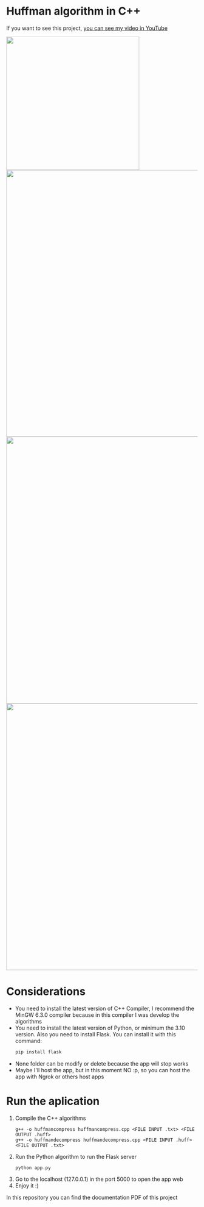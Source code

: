 # Huffman algorithm in C++

If you want to see this project, <a href="https://youtu.be/J29Ls9i50Ew?si=u4pEV50TwGS8ntMC">you can see my video in YouTube</a>

<img src="https://github.com/JesDev12U/huffman-algorithm/assets/119618881/71517a54-8bc6-43c7-af69-d681932cddde" width="350px"/>
<img src="https://github.com/JesDev12U/huffman-algorithm/assets/119618881/48929c35-c76a-4603-96af-bcb54318aa14" width="700px"/>
<img src="https://github.com/JesDev12U/huffman-algorithm/assets/119618881/3127412a-0961-4abf-9c9c-2cc59ac00e81" width="700px"/>
<img src="https://github.com/JesDev12U/huffman-algorithm/assets/119618881/bc1a2ce1-7d1f-4035-83c7-61ca38133c11" width="700px"/>

# Considerations
<ul>
  <li>You need to install the latest version of C++ Compiler, I recommend the MinGW 6.3.0 compiler because in this compiler I was develop the algorithms</li>
  <li>You need to install the latest version of Python, or minimum the 3.10 version. Also you need to install Flask. You can install it with this command:</li>
  
```bash
pip install flask
```
  <li>None folder can be modify or delete because the app will stop works</li>
  <li>Maybe I'll host the app, but in this moment NO :p, so you can host the app with Ngrok or others host apps</li>
</ul>

# Run the aplication
<ol>
  <li>Compile the C++ algorithms</li>
 
  ```
  g++ -o huffmancompress huffmancompress.cpp <FILE INPUT .txt> <FILE OUTPUT .huff>
  g++ -o huffmandecompress huffmandecompress.cpp <FILE INPUT .huff> <FILE OUTPUT .txt>
  ```
  <li>Run the Python algorithm to run the Flask server</li>
  
  ```
  python app.py
  ```
  <li>Go to the localhost (127.0.0.1) in the port 5000 to open the app web</li>
  <li>Enjoy it :)</li>
</ol>

In this repository you can find the documentation PDF of this project
